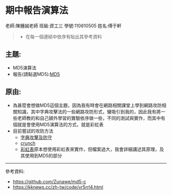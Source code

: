 # 期中報告演算法

老師:陳鍾誠老師
班級:資工三
學號:110810505
姓名:傅于軒

>* 在每一個連結中依序有貼出其參考資料

## 主題:
* MD5演算法
* 報告(請點選MD5):[MD5](MD5/README.md)

## 原由:
* 為甚麼會想做MD5這個主題，因為我有時會在網路相關課堂上學到網路攻防相關知識，其中字典攻擊法的一些網路攻防形式，蠻吸引到我的，因此我有將一些老師教的和自己額外學習的實驗依序做一些，不同的測試與實作，而其中有個就是會使用MD5演算法的方式，就是彩虹表
* 目前嘗試的攻防方法
    * [字典攻擊及防守](網路攻防/網路攻防.md)
    * [crunch](crunch/README.md)
    * [彩虹表](rt/rt.md)原本想使用彩虹表來實作，但檔案過大，我會詳細講述其原理，及其使用到MD5的部分

---

參考資料:
* https://github.com/Zunawe/md5-c
* https://kknews.cc/zh-tw/code/vr5rrl4.html
